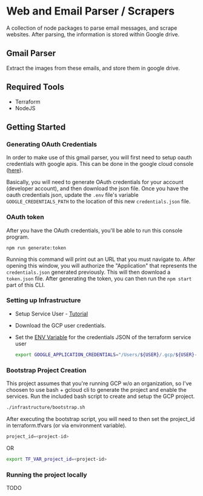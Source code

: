 # Web and Email Parser / Scrapers
A collection of node packages to parse email messages, and scrape websites. After parsing, the information is stored within Google drive.

## Gmail Parser
Extract the images from these emails, and store them in google drive.

## Required Tools
 * Terraform
 * NodeJS 

## Getting Started
### Generating OAuth Credentials
In order to make use of this gmail parser, you will first need 
to setup oauth credentials with google apis. This can be done in
the google cloud console ([here](https://developers.google.com/identity/protocols/OAuth2?hl=en_US#basicsteps)).

Basically, you will need to generate OAuth credentials for your 
account (developer account), and then download the json file.
Once you have the oauth credentials json, update the ```.env```
file's variable ```GOOGLE_CREDENTIALS_PATH``` to the location of
this new ```credentials.json``` file.

### OAuth token
After you have the OAuth credentials, you'll be able to run this
console program. 

```
npm run generate:token
``` 

Running this command will print out an URL that you must navigate
to. After opening this window, you will authorize the 
"Application" that represents the ```credentials.json``` generated
previously. This will then download a ```token.json``` file.
After generating the token, you can then run the ```npm start```
part of this CLI. 


### Setting up Infrastructure
 * Setup Service User - [Tutorial](https://cloud.google.com/community/tutorials/managing-gcp-projects-with-terraform)
 * Download the GCP user credentials.
 * Set the [ENV Variable](https://www.terraform.io/docs/providers/google/provider_reference.html) for the credentials JSON of the terraform service user

   ```sh
   export GOOGLE_APPLICATION_CREDENTIALS="/Users/${USER}/.gcp/${USER}-terraform-admin.json"
   ```

### Bootstrap Project Creation
This project assumes that you're running GCP w/o an organization, so I've choosen to use bash + gcloud cli to generate the project and enable the services. Run the included bash script to create and setup the GCP project.

```bash
./infrastructure/bootstrap.sh
```

After executing the bootstrap script, you will need to then set the project_id in terraform.tfvars (or via environment variable).

```terraform
project_id=<project-id>
```

OR

```bash
export TF_VAR_project_id=<project-id>
```

### Running the project locally
TODO
